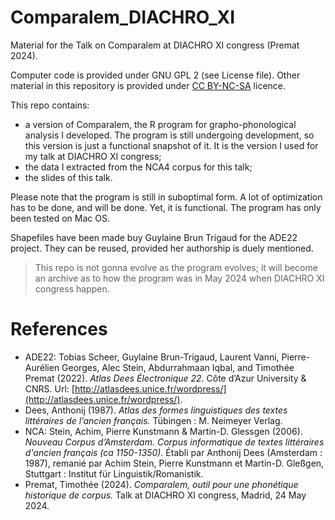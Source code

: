 # Comparalem_DIACHRO_XI
Material for the Talk on Comparalem at DIACHRO XI congress (Premat 2024).

Computer code is provided under GNU GPL 2 (see License file). Other material in this repository is provided under [CC BY-NC-SA](https://creativecommons.org/licenses/by-nc-sa/4.0/) licence.

This repo contains:
- a version of Comparalem, the R program for grapho-phonological analysis I developed. The program is still undergoing development, so this version is just a functional snapshot of it. It is the version I used for my talk at DIACHRO XI congress;
- the data I extracted from the NCA4 corpus for this talk;
- the slides of this talk.

Please note that the program is still in suboptimal form. A lot of optimization has to be done, and will be done. Yet, it is functional. The program has only been tested on Mac OS.

Shapefiles have been made buy Guylaine Brun Trigaud for the ADE22 project. They can be reused, provided her authorship is duely mentioned.

> This repo is not gonna evolve as the program evolves; it will become an archive as to how the program was in May 2024 when DIACHRO XI congress happen.

# References
- ADE22: Tobias Scheer, Guylaine Brun-Trigaud, Laurent Vanni, Pierre-Aurélien Georges, Alec Stein, Abdurrahmaan Iqbal, and Timothée Premat (2022). _Atlas Dees Électronique 22_. Côte d’Azur University & CNRS. Url: [http://atlasdees.unice.fr/wordpress/](http://atlasdees.unice.fr/wordpress/).
- Dees, Anthonij (1987). _Atlas des formes linguistiques des textes littéraires de l’ancien français._ Tübingen : M. Neimeyer Verlag.
- NCA: Stein, Achim, Pierre Kunstmann & Martin-D. Glessgen (2006). _Nouveau Corpus d’Amsterdam. Corpus informatique de textes littéraires d'ancien français (ca 1150-1350)._ Établi par Anthonij Dees (Amsterdam : 1987), remanié par Achim Stein, Pierre Kunstmann et Martin-D. Gleßgen, Stuttgart : Institut für Linguistik/Romanistik.
- Premat, Timothée (2024). _Comparalem, outil pour une phonétique historique de corpus._ Talk at DIACHRO XI congress, Madrid, 24 May 2024.
